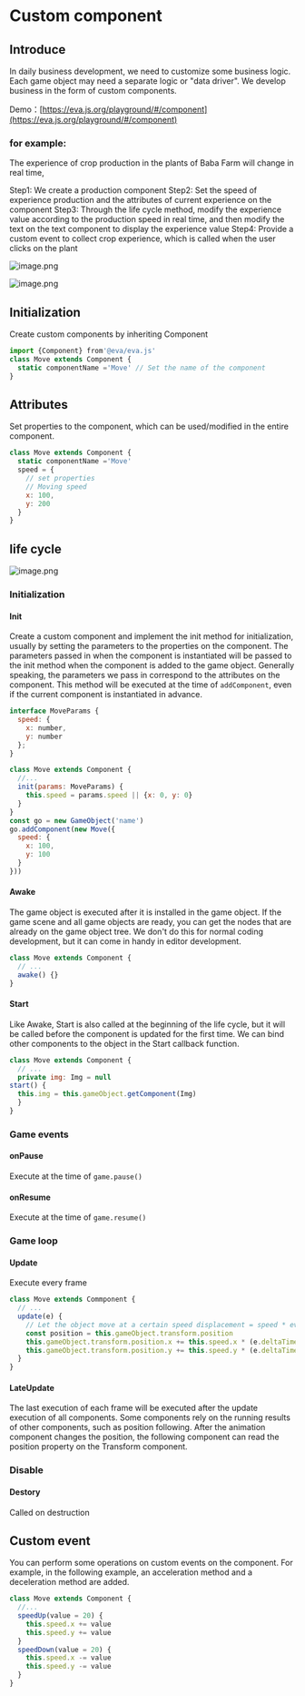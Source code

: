 # Custom component

## Introduce

In daily business development, we need to customize some business logic. Each game object may need a separate logic or "data driver". We develop business in the form of custom components.

Demo：[https://eva.js.org/playground/#/component](https://eva.js.org/playground/#/component)

### for example:

The experience of crop production in the plants of Baba Farm will change in real time,

Step1: We create a production component
Step2: Set the speed of experience production and the attributes of current experience on the component
Step3: Through the life cycle method, modify the experience value according to the production speed in real time, and then modify the text on the text component to display the experience value
Step4: Provide a custom event to collect crop experience, which is called when the user clicks on the plant

![image.png](https://img.alicdn.com/imgextra/i1/O1CN01wuCCfA1cXsquhQJ06_!!6000000003611-2-tps-452-492.png)

![image.png](https://gw.alicdn.com/imgextra/i1/O1CN01TCaFQj1jWEkJC0TGp_!!6000000004555-2-tps-1724-958.png)

## Initialization

Create custom components by inheriting Component

```js
import {Component} from'@eva/eva.js'
class Move extends Component {
  static componentName ='Move' // Set the name of the component
}
```

## Attributes

Set properties to the component, which can be used/modified in the entire component.

```js
class Move extends Component {
  static componentName ='Move'
  speed = {
    // set properties
    // Moving speed
    x: 100,
    y: 200
  }
}
```

## life cycle

![image.png](https://gw.alicdn.com/imgextra/i1/O1CN01VCWqjG1qmuTjGuJ4y_!!6000000005539-2-tps-1422-1202.png)

### Initialization

#### Init

Create a custom component and implement the init method for initialization, usually by setting the parameters to the properties on the component.
The parameters passed in when the component is instantiated will be passed to the init method when the component is added to the game object.
Generally speaking, the parameters we pass in correspond to the attributes on the component.
This method will be executed at the time of `addComponent`, even if the current component is instantiated in advance.

```js
interface MoveParams {
  speed: {
    x: number,
    y: number
  };
}

class Move extends Component {
  //...
  init(params: MoveParams) {
    this.speed = params.speed || {x: 0, y: 0}
  }
}
const go = new GameObject('name')
go.addComponent(new Move({
  speed: {
    x: 100,
    y: 100
  }
}))
```

#### Awake

The game object is executed after it is installed in the game object.
If the game scene and all game objects are ready, you can get the nodes that are already on the game object tree.
We don't do this for normal coding development, but it can come in handy in editor development.

```js
class Move extends Component {
  // ...
  awake() {}
}
```

#### Start

Like Awake, Start is also called at the beginning of the life cycle, but it will be called before the component is updated for the first time.
We can bind other components to the object in the Start callback function.

```js
class Move extends Component {
  // ...
  private img: Img = null
start() {
  this.img = this.gameObject.getComponent(Img)
  }
}
```

### Game events

#### onPause

Execute at the time of `game.pause()`

#### onResume

Execute at the time of `game.resume()`

### Game loop

#### Update

Execute every frame

```js
class Move extends Commponent {
  // ...
  update(e) {
    // Let the object move at a certain speed displacement = speed * event
    const position = this.gameObject.transform.position
    this.gameObject.transform.position.x += this.speed.x * (e.deltaTime / 1000)
    this.gameObject.transform.position.y += this.speed.y * (e.deltaTime / 1000)
  }
}
```

#### LateUpdate

The last execution of each frame will be executed after the update execution of all components. Some components rely on the running results of other components, such as position following. After the animation component changes the position, the following component can read the position property on the Transform component.

### Disable

#### Destory

Called on destruction

## Custom event

You can perform some operations on custom events on the component. For example, in the following example, an acceleration method and a deceleration method are added.

```js
class Move extends Component {
  //...
  speedUp(value = 20) {
    this.speed.x += value
    this.speed.y += value
  }
  speedDown(value = 20) {
    this.speed.x -= value
    this.speed.y -= value
  }
}
```

<br/>
<br/>
<br/>
<br/>
<br/>